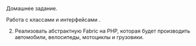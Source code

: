Домашнее задание.

Работа с классами и интерфейсами .

2. Реализовать абстрактную Fabric на PHP, 
которая будет производить автомобили, 
велосипеды, мотоциклы и грузовики.